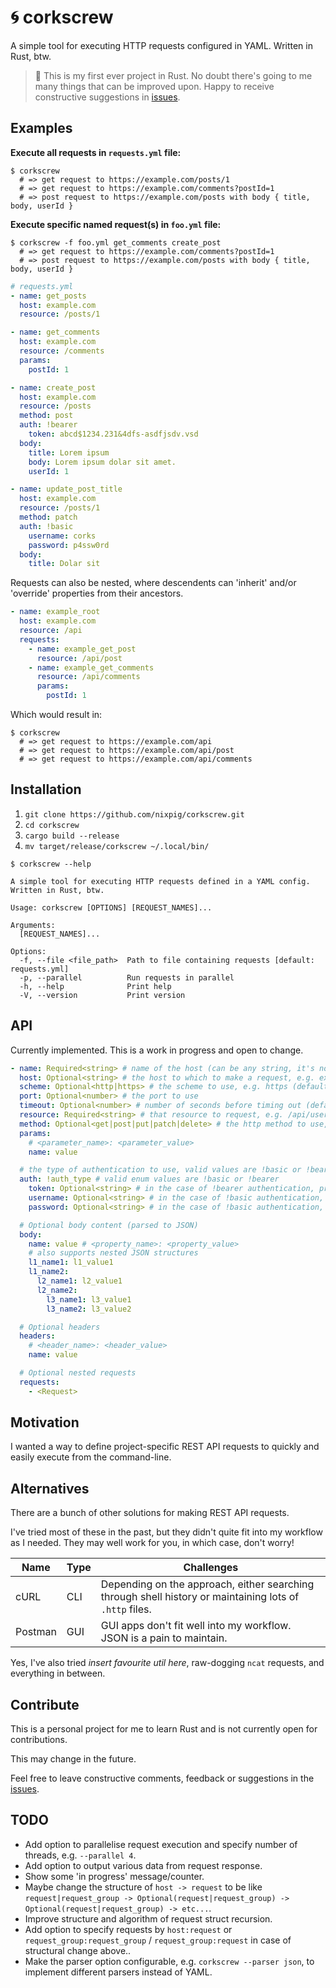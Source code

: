# 🌀 corkscrew

A simple tool for executing HTTP requests configured in YAML. Written in Rust, btw.

> 🦀 This is my first ever project in Rust. No doubt there's going to me many things that can be improved upon. Happy to receive constructive suggestions in [issues](https://github.com/nixpig/corkscrew/issues).

## Examples

**Execute all requests in `requests.yml` file:**

```shell
$ corkscrew
  # => get request to https://example.com/posts/1
  # => get request to https://example.com/comments?postId=1
  # => post request to https://example.com/posts with body { title, body, userId }
```

**Execute specific named request(s) in `foo.yml` file:**

```shell
$ corkscrew -f foo.yml get_comments create_post
  # => get request to https://example.com/comments?postId=1
  # => post request to https://example.com/posts with body { title, body, userId }
```

```yaml
# requests.yml
- name: get_posts
  host: example.com
  resource: /posts/1

- name: get_comments
  host: example.com
  resource: /comments
  params:
    postId: 1

- name: create_post
  host: example.com
  resource: /posts
  method: post
  auth: !bearer
    token: abcd$1234.231&4dfs-asdfjsdv.vsd
  body:
    title: Lorem ipsum
    body: Lorem ipsum dolar sit amet.
    userId: 1

- name: update_post_title
  host: example.com
  resource: /posts/1
  method: patch
  auth: !basic
    username: corks
    password: p4ssw0rd
  body:
    title: Dolar sit
```

Requests can also be nested, where descendents can 'inherit' and/or 'override' properties from their ancestors.

```yaml
- name: example_root
  host: example.com
  resource: /api
  requests:
    - name: example_get_post
      resource: /api/post
    - name: example_get_comments
      resource: /api/comments
      params:
        postId: 1
```

Which would result in:

```shell
$ corkscrew
  # => get request to https://example.com/api
  # => get request to https://example.com/api/post
  # => get request to https://example.com/api/comments
```

## Installation

1. `git clone https://github.com/nixpig/corkscrew.git`
1. `cd corkscrew`
1. `cargo build --release`
1. `mv target/release/corkscrew ~/.local/bin/`

```shell
$ corkscrew --help

A simple tool for executing HTTP requests defined in a YAML config. Written in Rust, btw.

Usage: corkscrew [OPTIONS] [REQUEST_NAMES]...

Arguments:
  [REQUEST_NAMES]...

Options:
  -f, --file <file_path>  Path to file containing requests [default: requests.yml]
  -p, --parallel          Run requests in parallel
  -h, --help              Print help
  -V, --version           Print version
```

## API

Currently implemented. This is a work in progress and open to change.

```yaml
- name: Required<string> # name of the host (can be any string, it's not used to build the actual request)
  host: Optional<string> # the host to which to make a request, e.g. example.com
  scheme: Optional<http|https> # the scheme to use, e.g. https (default: http)
  port: Optional<number> # the port to use
  timeout: Optional<number> # number of seconds before timing out (default: 30)
  resource: Required<string> # that resource to request, e.g. /api/user
  method: Optional<get|post|put|patch|delete> # the http method to use, e.g. !post (default: !get)
  params:
    # <parameter_name>: <parameter_value>
    name: value

  # the type of authentication to use, valid values are !basic or !bearer
  auth: !auth_type # valid enum values are !basic or !bearer
    token: Optional<string> # in the case of !bearer authentication, provide the token to use
    username: Optional<string> # in the case of !basic authentication, provide the username to use
    password: Optional<string> # in the case of !basic authentication, provide the password to use

  # Optional body content (parsed to JSON)
  body:
    name: value # <property_name>: <property_value>
    # also supports nested JSON structures
    l1_name1: l1_value1
    l1_name2:
      l2_name1: l2_value1
      l2_name2:
        l3_name1: l3_value1
        l3_name2: l3_value2

  # Optional headers
  headers:
    # <header_name>: <header_value>
    name: value

  # Optional nested requests
  requests:
    - <Request>
```

## Motivation

I wanted a way to define project-specific REST API requests to quickly and easily execute from the command-line.

## Alternatives

There are a bunch of other solutions for making REST API requests.

I've tried most of these in the past, but they didn't quite fit into my workflow as I needed. They may well work for you, in which case, don't worry!

| Name    | Type | Challenges                                                                                              |
| ------- | ---- | ------------------------------------------------------------------------------------------------------- |
| cURL    | CLI  | Depending on the approach, either searching through shell history or maintaining lots of `.http` files. |
| Postman | GUI  | GUI apps don't fit well into my workflow. JSON is a pain to maintain.                                   |

Yes, I've also tried _insert favourite util here_, raw-dogging `ncat` requests, and everything in between.

## Contribute

This is a personal project for me to learn Rust and is not currently open for contributions.

This may change in the future.

Feel free to leave constructive comments, feedback or suggestions in the [issues](https://github.com/nixpig/corkscrew/issues).

## TODO

- Add option to parallelise request execution and specify number of threads, e.g. `--parallel 4`.
- Add option to output various data from request response.
- Show some 'in progress' message/counter.
- Maybe change the structure of `host -> request` to be like `request|request_group -> Optional(request|request_group) -> Optional(request|request_group) -> etc...`.
- Improve structure and algorithm of request struct recursion.
- Add option to specify requests by `host:request` or `request_group:request_group` / `request_group:request` in case of structural change above..
- Make the parser option configurable, e.g. `corkscrew --parser json`, to implement different parsers instead of YAML.
